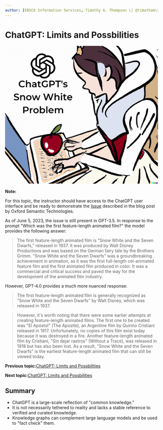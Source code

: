 ```yaml
---
author: [EBSCO Information Services, Timothy A. Thompson \| @timathom\[@indieweb.social\]]
---
```


# ChatGPT: Limits and Possbilities

![Abstract cartoon depiction of Snow White sitting at a laptop computer that has a red apple on top of the keyboard.](../../submaps/../img/introduction/rdfox_chatgpt.png "ChatGPT's Snow White Problem")

**Note:**

For this topic, the instructor should have access to the ChatGPT user interface and be ready to demonstrate the [Issue](https://www.oxfordsemantic.tech/blog/chatgpts-snow-white-problem-the-danger-of-common-knowledge) described in the blog post by Oxford Semantic Technologies.

As of June 5, 2023, the issue is still present in GPT-3.5. In response to the prompt "Which was the first feature-length animated film?" the model provides the following answer:

> The first feature-length animated film is "Snow White and the Seven Dwarfs," released in 1937. It was produced by Walt Disney Productions and was based on the German fairy tale by the Brothers Grimm. "Snow White and the Seven Dwarfs" was a groundbreaking achievement in animation, as it was the first full-length cel-animated feature film and the first animated film produced in color. It was a commercial and critical success and paved the way for the development of the animated film industry.

However, GPT-4.0 provides a much more nuanced response:

> The first feature-length animated film is generally recognized as "Snow White and the Seven Dwarfs" by Walt Disney, which was released in 1937.

> However, it's worth noting that there were some earlier attempts at creating feature-length animated films. The first one to be created was "El Apóstol" \(The Apostle\), an Argentine film by Quirino Cristiani released in 1917. Unfortunately, no copies of this film exist today because it was destroyed in a fire. Another feature-length animated film by Cristiani, "Sin dejar rastros" \(Without a Trace\), was released in 1918 but has also been lost. As a result, "Snow White and the Seven Dwarfs" is the earliest feature-length animated film that can still be viewed today.

**Previous topic:**[ChatGPT: Limits and Possbilities](../../day_1/lesson_0/semantic_web_won.md)

**Next topic:**[ChatGPT: Limits and Possbilities](../../day_1/lesson_0/chatgpt_limits_and_possibilities_2.md)

## Summary

-   ChatGPT is a large-scale reflection of "common knowledge."
-   It is not necessarily tethered to reality and lacks a stable reference to verified and curated knowledge.
-   Knowledge graphs can complement large language models and be used to "fact check" them.

